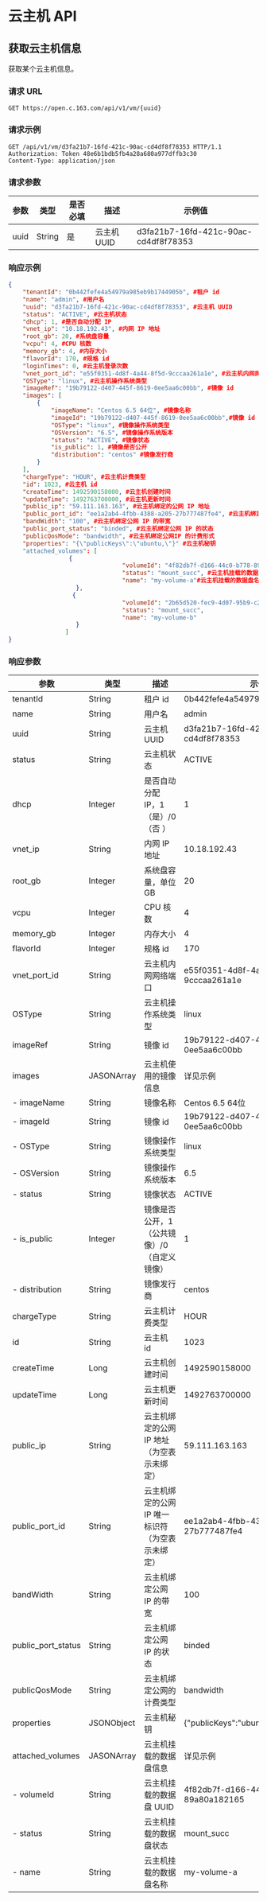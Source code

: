 # 云主机 API

## 获取云主机信息

获取某个云主机信息。

### 请求 URL

    GET https://open.c.163.com/api/v1/vm/{uuid}

### 请求示例
    GET /api/v1/vm/d3fa21b7-16fd-421c-90ac-cd4df8f78353 HTTP/1.1
    Authorization: Token 48e6b1bdb5fb4a28a680a977dffb3c30
    Content-Type: application/json

### 请求参数

| 参数 |  类型  | 是否必填 |     描述    |                示例值                |
|------|--------|----------|-------------|--------------------------------------|
| uuid | String | 是       | 云主机 UUID | d3fa21b7-16fd-421c-90ac-cd4df8f78353 |

### 响应示例

```json
{
    "tenantId": "0b442fefe4a54979a985eb9b1744905b", #租户 id
    "name": "admin", #用户名
    "uuid": "d3fa21b7-16fd-421c-90ac-cd4df8f78353", #云主机 UUID
    "status": "ACTIVE", #云主机状态
    "dhcp": 1, #是否自动分配 IP
    "vnet_ip": "10.18.192.43", #内网 IP 地址
    "root_gb": 20, #系统盘容量
    "vcpu": 4, #CPU 核数
    "memory_gb": 4, #内存大小
    "flavorId": 170, #规格 id
    "loginTimes": 0, #云主机登录次数
    "vnet_port_id": "e55f0351-4d8f-4a44-8f5d-9cccaa261a1e", #云主机内网网络端口
    "OSType": "linux", #云主机操作系统类型
    "imageRef": "19b79122-d407-445f-8619-0ee5aa6c00bb", #镜像 id
    "images": [
        {
            "imageName": "Centos 6.5 64位", #镜像名称
            "imageId": "19b79122-d407-445f-8619-0ee5aa6c00bb",#镜像 id
            "OSType": "linux", #镜像操作系统类型
            "OSVersion": "6.5", #镜像操作系统版本
            "status": "ACTIVE", #镜像状态
            "is_public": 1, #镜像是否公开
            "distribution": "centos" #镜像发行商
        }
    ],
    "chargeType": "HOUR", #云主机计费类型
    "id": 1023, #云主机 id
    "createTime": 1492590158000, #云主机创建时间
    "updateTime": 1492763700000, #云主机更新时间
    "public_ip": "59.111.163.163", #云主机绑定的公网 IP 地址
    "public_port_id": "ee1a2ab4-4fbb-4388-a205-27b777487fe4", #云主机绑定的公网 IP 唯一标识符
    "bandWidth": "100", #云主机绑定公网 IP 的带宽
    "public_port_status": "binded", #云主机绑定公网 IP 的状态
    "publicQosMode": "bandwidth", #云主机绑定公网IP 的计费形式
    "properties": "{\"publicKeys\":\"ubuntu,\"}" #云主机秘钥
    "attached_volumes": [
                 {
                                "volumeId": "4f82db7f-d166-44c0-b778-89a80a182165",#云主机挂载的数据盘 UUID
                                "status": "mount_succ", #云主机挂载的数据盘状态 
                                "name": "my-volume-a"#云主机挂载的数据盘名称
                   },
                  {
                                "volumeId": "2b65d520-fec9-4d07-95b9-c23b66674e39",
                                "status": "mount_succ",
                                "name": "my-volume-b"
                   }
                ]
}
```


### 响应参数

|        参数        |    类型    |                       描述                       |                示例值                |
|--------------------|------------|--------------------------------------------------|--------------------------------------|
| tenantId           | String     | 租户 id                                          | 0b442fefe4a54979a985eb9b1744905b     |
| name               | String     | 用户名                                           | admin                                |
| uuid               | String     | 云主机 UUID                                      | d3fa21b7-16fd-421c-90ac-cd4df8f78353 |
| status             | String     | 云主机状态                                       | ACTIVE                               |
| dhcp               | Integer    | 是否自动分配 IP，1（是）/0（否 ）                | 1                                    |
| vnet_ip            | String     | 内网 IP 地址                                     | 10.18.192.43                         |
| root_gb            | Integer    | 系统盘容量，单位 GB                              | 20                                   |
| vcpu               | Integer    | CPU 核数                                         | 4                                    |
| memory_gb          | Integer    | 内存大小                                         | 4                                    |
| flavorId           | Integer    | 规格 id                                          | 170                                  |
| vnet_port_id       | String     | 云主机内网网络端口                               | e55f0351-4d8f-4a44-8f5d-9cccaa261a1e |
| OSType             | String     | 云主机操作系统类型                               | linux                                |
| imageRef           | String     | 镜像 id                                          | 19b79122-d407-445f-8619-0ee5aa6c00bb |
| images             | JASONArray | 云主机使用的镜像信息                             | 详见示例                             |
| - imageName        | String     | 镜像名称                                         | Centos 6.5 64位                      |
| - imageId          | String     | 镜像 id                                          | 19b79122-d407-445f-8619-0ee5aa6c00bb |
| - OSType           | String     | 镜像操作系统类型                                 | linux                                |
| - OSVersion        | String     | 镜像操作系统版本                                 | 6.5                                  |
| - status           | String     | 镜像状态                                         | ACTIVE                               |
| - is_public        | Integer    | 镜像是否公开，1（公共镜像）/0（自定义镜像）      | 1                                    |
| - distribution     | String     | 镜像发行商                                       | centos                               |
| chargeType         | String     | 云主机计费类型                                   | HOUR                                 |
| id                 | String     | 云主机 id                                        | 1023                                 |
| createTime         | Long       | 云主机创建时间                                   | 1492590158000                        |
| updateTime         | Long       | 云主机更新时间                                   | 1492763700000                        |
| public_ip          | String     | 云主机绑定的公网 IP 地址（为空表示未绑定）       | 59.111.163.163                       |
| public_port_id     | String     | 云主机绑定的公网 IP 唯一标识符（为空表示未绑定） | ee1a2ab4-4fbb-4388-a205-27b777487fe4 |
| bandWidth          | String     | 云主机绑定公网 IP 的带宽                         | 100                                  |
| public_port_status | String     | 云主机绑定公网 IP 的状态                         | binded                               |
| publicQosMode      | String     | 云主机绑定公网的计费类型                         | bandwidth                            |
| properties         | JSONObject | 云主机秘钥                                       | {\"publicKeys\":\"ubuntu,\"}         |
| attached_volumes   | JASONArray | 云主机挂载的数据盘信息                           | 详见示例                             |
| - volumeId         | String     | 云主机挂载的数据盘 UUID                          | 4f82db7f-d166-44c0-b778-89a80a182165 |
| - status           | String     | 云主机挂载的数据盘状态                           | mount_succ                           |
| - name             | String     | 云主机挂载的数据盘名称                           | my-volume-a                          |











